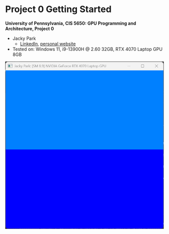 Project 0 Getting Started
====================

**University of Pennsylvania, CIS 5650: GPU Programming and Architecture, Project 0**

* Jacky Park
  * [LinkedIn](https://www.linkedin.com/in/soominjackypark/), [personal website](https://jackypark.com/)
* Tested on: Windows 11, i9-13900H @ 2.60 32GB, RTX 4070 Laptop GPU 8GB

![alt text](images/screenshot.png)